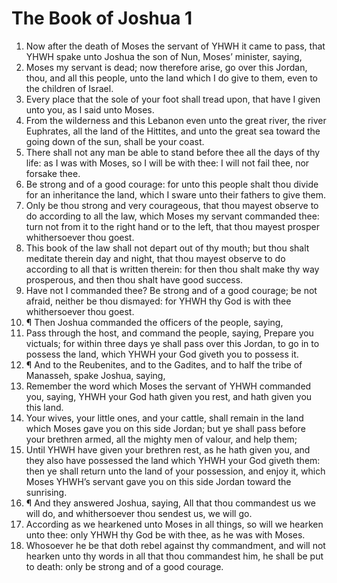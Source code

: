 ﻿# The Book of Joshua 1
1. Now after the death of Moses the servant of YHWH it came to pass, that YHWH spake unto Joshua the son of Nun, Moses’ minister, saying, 
2. Moses my servant is dead; now therefore arise, go over this Jordan, thou, and all this people, unto the land which I do give to them, even to the children of Israel. 
3. Every place that the sole of your foot shall tread upon, that have I given unto you, as I said unto Moses. 
4. From the wilderness and this Lebanon even unto the great river, the river Euphrates, all the land of the Hittites, and unto the great sea toward the going down of the sun, shall be your coast. 
5. There shall not any man be able to stand before thee all the days of thy life: as I was with Moses, so I will be with thee: I will not fail thee, nor forsake thee. 
6. Be strong and of a good courage: for unto this people shalt thou divide for an inheritance the land, which I sware unto their fathers to give them. 
7. Only be thou strong and very courageous, that thou mayest observe to do according to all the law, which Moses my servant commanded thee: turn not from it to the right hand or to the left, that thou mayest prosper whithersoever thou goest. 
8. This book of the law shall not depart out of thy mouth; but thou shalt meditate therein day and night, that thou mayest observe to do according to all that is written therein: for then thou shalt make thy way prosperous, and then thou shalt have good success. 
9. Have not I commanded thee? Be strong and of a good courage; be not afraid, neither be thou dismayed: for YHWH thy God is with thee whithersoever thou goest. 
10. ¶ Then Joshua commanded the officers of the people, saying, 
11. Pass through the host, and command the people, saying, Prepare you victuals; for within three days ye shall pass over this Jordan, to go in to possess the land, which YHWH your God giveth you to possess it. 
12. ¶ And to the Reubenites, and to the Gadites, and to half the tribe of Manasseh, spake Joshua, saying, 
13. Remember the word which Moses the servant of YHWH commanded you, saying, YHWH your God hath given you rest, and hath given you this land. 
14. Your wives, your little ones, and your cattle, shall remain in the land which Moses gave you on this side Jordan; but ye shall pass before your brethren armed, all the mighty men of valour, and help them; 
15. Until YHWH have given your brethren rest, as he hath given you, and they also have possessed the land which YHWH your God giveth them: then ye shall return unto the land of your possession, and enjoy it, which Moses YHWH’s servant gave you on this side Jordan toward the sunrising. 
16. ¶ And they answered Joshua, saying, All that thou commandest us we will do, and whithersoever thou sendest us, we will go. 
17. According as we hearkened unto Moses in all things, so will we hearken unto thee: only YHWH thy God be with thee, as he was with Moses. 
18. Whosoever he be that doth rebel against thy commandment, and will not hearken unto thy words in all that thou commandest him, he shall be put to death: only be strong and of a good courage. 
